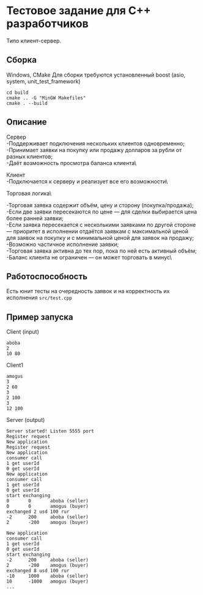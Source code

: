 # Тестовое задание для C++ разработчиков
Типо клиент-сервер. 
## Сборка
Windows, CMake
Для сборки требуются установленный boost (asio, system, unit_test_framework)
```
cd build
cmake .. -G "MinGW Makefiles"
cmake . --build 
```
## Описание

Сервер\
\-Поддерживает подключения нескольких клиентов одновременно;\
\-Принимает заявки на покупку или продажу долларов за рубли от разных клиентов;\
\-Даёт возможность просмотра баланса клиента\


Клиент\
\-Подключается к серверу и реализует все его возможности\

Торговая логика\

\-Торговая заявка содержит объём, цену и сторону (покупка/продажа);\
\-Если две заявки пересекаются по цене — для сделки выбирается цена более ранней заявки;\
\-Если заявка пересекается с несколькими заявками по другой стороне — приоритет в исполнении отдаётся заявкам с максимальной ценой для заявок на покупку и с минимальной ценой для заявок на продажу;\
\-Возможно частичное исполнение заявки;\
\-Торговая заявка активна до тех пор, пока по ней есть активный объём;\
\-Баланс клиента не ограничен — он может торговать в минус\


## Работоспособность
Есть юнит тесты на очередность заявок и на корректность их исполнения `src/test.cpp`

## Пример запуска
Client (input)
```
aboba
2
10 80
```

Client1
```
amogus
3
2 60
3
2 100
3
12 100

```

Server (output)
```
Server started! Listen 5555 port
Register request
New application
Register request
New application
consumer call
1 get userId
0 get userId
New application
consumer call
1 get userId
0 get userId
start exchanging
0       0       aboba (seller)
0       0       amogus (buyer)
exchanged 2 usd 100 rur
-2      200     aboba (seller)
2       -200    amogus (buyer)

New application
consumer call
1 get userId
0 get userId
start exchanging
-2      200     aboba (seller)
2       -200    amogus (buyer)
exchanged 8 usd 100 rur
-10     1000    aboba (seller)
10      -1000   amogus (buyer)
...
```